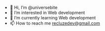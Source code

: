 - 👋 Hi, I’m @universebite
- 👀 I’m interested in Web development
- 🌱 I’m currently learning Web development
- 📫 How to reach me recluzedev@gmail.com

<!---
universebite/universebite is a ✨ special ✨ repository because its `README.md` (this file) appears on your GitHub profile.
You can click the Preview link to take a look at your changes.
--->
